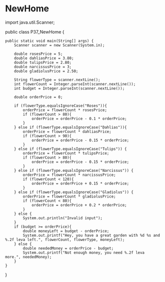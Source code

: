 # NewHome

import java.util.Scanner;

public class P37_NewHome {

    public static void main(String[] args) {
        Scanner scanner = new Scanner(System.in);

        double rosesPrice = 5;
        double dahliasPrice = 3.80;
        double tulipsPrice = 2.80;
        double narcissusPrice = 3;
        double gladiolusPrice = 2.50;

        String flowerType = scanner.nextLine();
        int flowerCount = Integer.parseInt(scanner.nextLine());
        int budget = Integer.parseInt(scanner.nextLine());

        double orderPrice = 0;

        if (flowerType.equalsIgnoreCase("Roses")){
            orderPrice = flowerCount * rosesPrice;
            if (flowerCount > 80){
                orderPrice = orderPrice - 0.1 * orderPrice;
            }
        } else if (flowerType.equalsIgnoreCase("Dahlias")){
            orderPrice = flowerCount * dahliasPrice;
            if (flowerCount > 90){
                orderPrice = orderPrice - 0.15 * orderPrice;
            }
        } else if (flowerType.equalsIgnoreCase("Tulips")) {
            orderPrice = flowerCount * tulipsPrice;
            if (flowerCount > 80){
                orderPrice = orderPrice - 0.15 * orderPrice;
            }
        } else if (flowerType.equalsIgnoreCase("Narcissus")) {
            orderPrice = flowerCount * narcissusPrice;
            if (flowerCount < 120){
                orderPrice = orderPrice + 0.15 * orderPrice;
            }
        } else if (flowerType.equalsIgnoreCase("Gladiolus")) {
            orderPrice = flowerCount * gladiolusPrice;
            if (flowerCount < 80){
                orderPrice = orderPrice + 0.2 * orderPrice;
            }
        } else {
            System.out.println("Invalid input");
        }
        if (budget >= orderPrice){
            double moneyLeft = budget - orderPrice;
            System.out.printf("Hey, you have a great garden with %d %s and %.2f leva left.", flowerCount, flowerType, moneyLeft);
        } else {
            double neededMoney = orderPrice - budget;
            System.out.printf("Not enough money, you need %.2f leva more.", neededMoney);
        }
    }
    
}

